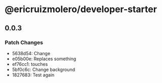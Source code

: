 # @ericruizmolero/developer-starter

## 0.0.3

### Patch Changes

- 5638d54: Change
- e05b00e: Replaces something
- ef76cc1: touches
- 5bf0c6c: Change background
- 1827683: Test again

